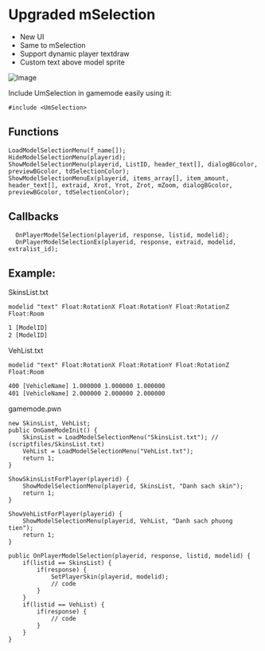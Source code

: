# Upgraded mSelection 
- New UI
- Same to mSelection
- Support dynamic player textdraw
- Custom text above model sprite

![Image](https://i.imgur.com/qR4qREp.png)

Include UmSelection in gamemode easily using it:

```pawn
#include <UmSelection>
```

## Functions

```pawn
LoadModelSelectionMenu(f_name[]);
HideModelSelectionMenu(playerid);
ShowModelSelectionMenu(playerid, ListID, header_text[], dialogBGcolor, previewBGcolor, tdSelectionColor);
ShowModelSelectionMenuEx(playerid, items_array[], item_amount, header_text[], extraid, Xrot, Yrot, Zrot, mZoom, dialogBGcolor, previewBGcolor, tdSelectionColor);
```

## Callbacks

```pawn
  OnPlayerModelSelection(playerid, response, listid, modelid);
  OnPlayerModelSelectionEx(playerid, response, extraid, modelid, extralist_id);
```

## Example:

SkinsList.txt

`modelid "text" Float:RotationX Float:RotationY Float:RotationZ Float:Room`
```txt
1 [ModelID]
2 [ModelID]
```

VehList.txt

`modelid "text" Float:RotationX Float:RotationY Float:RotationZ Float:Room`
```txt
400 [VehicleName] 1.000000 1.000000 1.000000
401 [VehicleName] 2.000000 2.000000 2.000000
```

gamemode.pwn
```pawn
new SkinsList, VehList;
public OnGameModeInit()	{
	SkinsList = LoadModelSelectionMenu("SkinsList.txt"); // (scriptfiles/SkinsList.txt)
	VehList = LoadModelSelectionMenu("VehList.txt");
	return 1;
}

ShowSkinsListForPlayer(playerid) {
	ShowModelSelectionMenu(playerid, SkinsList, "Danh sach skin");
	return 1;
}

ShowVehListForPlayer(playerid) {
	ShowModelSelectionMenu(playerid, VehList, "Danh sach phuong tien");
	return 1;
}

public OnPlayerModelSelection(playerid, response, listid, modelid) {
	if(listid == SkinsList) {
		if(response) {
			SetPlayerSkin(playerid, modelid);
			// code
		}
	}
	if(listid == VehList) {
		if(response) {
			// code
		}
	}
}
```
